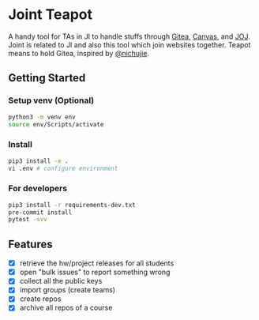 # Joint Teapot

A handy tool for TAs in JI to handle stuffs through [Gitea](https://focs.ji.sjtu.edu.cn/git/), [Canvas](https://umjicanvas.com/), and [JOJ](https://joj.sjtu.edu.cn/). Joint is related to JI and also this tool which join websites together. Teapot means to hold Gitea, inspired by [@nichujie](https://github.com/nichujie).

## Getting Started

### Setup venv (Optional)

```bash
python3 -m venv env
source env/Scripts/activate
```

### Install

```bash
pip3 install -e .
vi .env # configure environment
```

### For developers

```bash
pip3 install -r requirements-dev.txt
pre-commit install
pytest -svv
```

## Features

- [x] retrieve the hw/project releases for all students
- [x] open "bulk issues" to report something wrong
- [x] collect all the public keys
- [x] import groups (create teams)
- [x] create repos
- [x] archive all repos of a course

